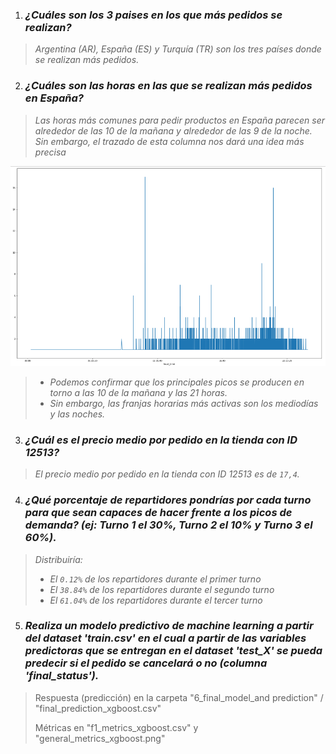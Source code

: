 
1. ### _¿Cuáles son los 3 paises en los que más pedidos se realizan?_

> _Argentina (AR), España (ES) y Turquía (TR) son los tres países donde se realizan más pedidos._

2. ### _¿Cuáles son las horas en las que se realizan más pedidos en España?_

> _Las horas más comunes para pedir productos en España parecen ser alrededor de las 10 de la mañana y alrededor de las 9 de la noche. Sin embargo, el trazado de esta columna nos dará una idea más precisa_

![grafico](data/most_freq_hours.png)

> *  _Podemos confirmar que los principales picos se producen en torno a las 10 de la mañana y las 21 horas._
> * _Sin embargo, las franjas horarias más activas son los mediodías y las noches._

3. ### _¿Cuál es el precio medio por pedido en la tienda con ID 12513?_

> _El precio medio por pedido en la tienda con ID 12513 es de *`17,4`*._

4. ### _¿Qué porcentaje de repartidores pondrías por cada turno para que sean capaces de hacer frente a los picos de demanda? (ej: Turno 1 el 30%, Turno 2 el 10% y Turno 3 el 60%)._

>  _Distribuiría:_
> * _El `0.12%` de los repartidores durante el primer turno_
> * _El `38.84%` de los repartidores durante el segundo turno_
> * _El `61.04%` de los repartidores durante el tercer turno_

5. ### _Realiza un modelo predictivo de machine learning a partir del dataset 'train.csv' en el cual a partir de las variables predictoras que se entregan en el dataset 'test_X' se pueda predecir si el pedido se cancelará o no (columna 'final_status')._

> Respuesta (predicción) en la carpeta "6_final_model_and prediction" / "final_prediction_xgboost.csv"
>
> Métricas en "f1_metrics_xgboost.csv" y "general_metrics_xgboost.png"

